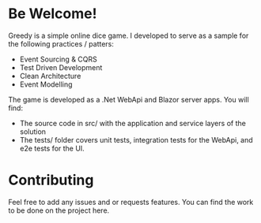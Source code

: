 # Be Welcome!

Greedy is a simple online dice game. I developed to serve as a sample for the following practices / patters:

* Event Sourcing & CQRS
* Test Driven Development
* Clean Architecture
* Event Modelling

The game is developed as a .Net WebApi and Blazor server apps. You will find:

* The source code in src/ with the application and service layers of the solution
* The tests/ folder covers unit tests, integration tests for the WebApi, and e2e tests for the UI.

# Contributing

Feel free to add any issues and or requests features. You can find the work to be done on the project here.

